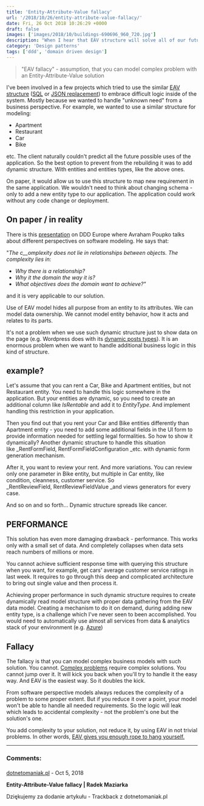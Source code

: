 ```yaml
---
title: 'Entity-Attribute-Value fallacy'
url: '/2018/10/26/entity-attribute-value-fallacy/'
date: Fri, 26 Oct 2018 10:26:29 +0000
draft: false
images: ['images/2018/10/buildings-690696_960_720.jpg']
description: "When I hear that EAV structure will solve all of our future unknown problems I want to run away. Let me describe why..."
category: 'Design patterns'
tags: ['ddd', 'domain driven design']
---
```


> "EAV fallacy" - assumption, that you can model complex problem with an Entity-Attribute-Value solution

I've been involved in a few projects which tried to use the similar [EAV structure](https://en.wikipedia.org/wiki/Entity%E2%80%93attribute%E2%80%93value_model) ([SQL](https://www.researchgate.net/figure/The-Main-Concept-of-the-Entity-Attribute-Value-Model-The-entity-attribute-value-serves_fig2_257884193) or [JSON replacement](https://coussej.github.io/2016/01/14/Replacing-EAV-with-JSONB-in-PostgreSQL/)) to embrace difficult logic inside of the system. Mostly because we wanted to handle "unknown need" from a business perspective. For example, we wanted to use a similar structure for modeling:

 *   Apartment
 *   Restaurant
 *   Car
 *   Bike

etc. The client naturally couldn't predict all the future possible uses of the application. So the best option to prevent from the rebuilding it was to add dynamic structure. With entities and entities types, like the above ones.

On paper, it would allow us to use this structure to map new requirement in the same application. We wouldn't need to think about changing schema - only to add a new entity type to our application. The application could work without any code change or deployment.

## **On paper / in reality**

There is this [presentation](https://www.youtube.com/watch?v=n-hTQro_yos) on DDD Europe where Avraham Poupko talks about different perspectives on software modeling. He says that:

"_The c__omplexity does not lie in relationships between objects._ _The complexity lies in:_

 *   _Why there is a relationship?_
 *   _Why it the domain the way it is?_
 *   _What objectives does the domain want to achieve?"_

and it is very applicable to our solution.

Use of EAV model hides all purpose from an entity to its attributes. We can model data ownership. We cannot model entity behavior, how it acts and relates to its parts.

It's not a problem when we use such dynamic structure just to show data on the page (e.g. Wordpress does with its [dynamic posts types](https://codex.wordpress.org/Post_Types#Custom_Post_Types)). It is an enormous problem when we want to handle additional business logic in this kind of structure.

## example?

Let's assume that you can rent a Car, Bike and Apartment entities, but not Restaurant entity. You need to handle this logic somewhere in the application. But your entities are dynamic, so you need to create an additional column like _IsRentable_ and add it to _EntityType_. And implement handling this restriction in your application.

Then you find out that you rent your Car and Bike entities differently than Apartment entity - you need to add some additional fields in the UI form to provide information needed for settling legal formalities. So how to show it dynamically? Another dynamic structure to handle this situation like _RentFormField, RentFormFieldConfiguration _etc. with dynamic form generation mechanism.

After it, you want to review your rent. And more variations. You can review only one parameter in Bike entity, but multiple in Car entity, like condition, cleanness, customer service. So _RentReviewField, RentReviewFieldValue _and views generators for every case.

And so on and so forth... Dynamic structure spreads like cancer.

## PERFORMANCE

This solution has even more damaging drawback - performance. This works only with a small set of data. And completely collapses when data sets reach numbers of millions or more.

You cannot achieve sufficient response time with querying this structure when you want, for example, get cars' average customer service ratings in last week. It requires to go through this deep and complicated architecture to bring out single value and then process it.

Achieving proper performance in such dynamic structure requires to create dynamically read model structure with proper data gathering from the EAV data model. Creating a mechanism to do it on demand, during adding new entity type, is a challenge which I've never seen to been accomplished. You would need to automatically use almost all services from data & analytics stack of your environment (e.g. [Azure](https://azure.microsoft.com/en-us/overview/data-platform/))

## Fallacy

The fallacy is that you can model complex business models with such solution. You cannot. [Complex problems](https://en.wikipedia.org/wiki/Cynefin_framework) require complex solutions. You cannot jump over it. It will kick you back when you'll try to handle it the easy way. And EAV is the easiest way. So it doubles the kick.

From software perspective models always reduces the complexity of a problem to some proper extent. But if you reduce it over a point, your model won't be able to handle all needed requirements. So the logic will leak which leads to accidental complexity - not the problem's one but the solution's one.

You add complexity to your solution, not reduce it, by using EAV in not trivial problems. In other words, [EAV gives you enough rope to hang yourself.](https://softwareengineering.stackexchange.com/questions/93124/eav-is-it-really-bad-in-all-scenarios/93137#93137)

---
### Comments:
#### 
[dotnetomaniak.pl](https://dotnetomaniak.pl/Entity-Attribute-Value-fallacy-Radek-Maziarka "") - <time datetime="2018-10-26 16:15:29">Oct 5, 2018</time>

**Entity-Attribute-Value fallacy | Radek Maziarka**

Dziękujemy za dodanie artykułu - Trackback z dotnetomaniak.pl
